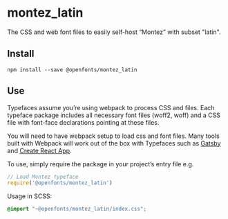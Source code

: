 
# montez_latin

The CSS and web font files to easily self-host “Montez” with subset "latin".

## Install

`npm install --save @openfonts/montez_latin`

## Use

Typefaces assume you’re using webpack to process CSS and files. Each typeface
package includes all necessary font files (woff2, woff) and a CSS file with
font-face declarations pointing at these files.

You will need to have webpack setup to load css and font files. Many tools built
with Webpack will work out of the box with Typefaces such as [Gatsby](https://github.com/gatsbyjs/gatsby)
and [Create React App](https://github.com/facebookincubator/create-react-app).

To use, simply require the package in your project’s entry file e.g.

```javascript
// Load Montez typeface
require('@openfonts/montez_latin')
```

Usage in SCSS:
```scss
@import "~@openfonts/montez_latin/index.css";
```
